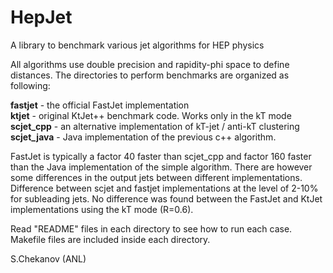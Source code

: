 # HepJet
A library to benchmark various jet algorithms for HEP physics

All algorithms use double precision and rapidity-phi space to define distances. The directories to perform benchmarks are organized as following:

<p>
<b>fastjet</b>       - the official FastJet implementation <br>
<b>ktjet</b>         - original KtJet++ benchmark code. Works only in the kT mode<br>
<b>scjet_cpp</b>     - an alternative implementation of kT-jet / anti-kT clustering <br>
<b>scjet_java</b>    - Java implementation of the previous c++ algorithm. <br>
<p>


FastJet is typically a factor 40 faster than scjet_cpp and factor 160 faster than the Java implementation of the simple algorithm. There are however some differences in the output jets between different implementations. Difference between scjet and fastjet implementations 
at the level of 2-10% for subleading jets. No difference was found between the FastJet and KtJet implementations using the kT mode (R=0.6). 

<p>


Read "README" files in each directory to see how to run each case. Makefile files are included inside each directory.

S.Chekanov (ANL)
